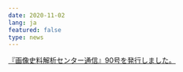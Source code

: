 ```yaml
---
date: 2020-11-02
lang: ja
featured: false
type: news
---
```

<a href="https://www.hi.u-tokyo.ac.jp/gazo/centernewslist.htm">
『画像史料解析センター通信』90号を発行しました。
</a>
